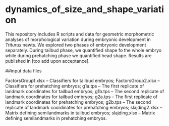 # dynamics_of_size_and_shape_variation
This repository includes R scripts and data for geometric morphometric analyses of morphological variation during embryonic development in _Triturus_ newts. We explored two phases of embryonic development separately. During tailbud phase, we quantified shape fo the whole embryo while during prehatching phase we quantified head shape. Results  are published in [too add upon acceptance].

##input data files

FactorsGroup1.xlsx – Classifiers for tailbud embryos;
FactorsGroup2.xlsx – Classifiers for prehatching embryos;
g1a.tps – The first replicate of landmark coordinates for tailbud embryos;
g1b.tps – The second replicate of landmark coordinates for tailbud embryos;
g2a.tps – The first replicate of landmark coordinates for prehatching embryos;
g2b.tps – The second replicate of landmark coordinates for prehatching embryos;
slajding2.xlsx – Matrix defining semilandmarks in tailbud embryos;
slajding.xlsx – Matrix defining semilandmarks in prehatching embryos.
